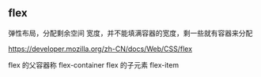 #
## flex

弹性布局，分配剩余空间
宽度，并不能填满容器的宽度，剩一些就有容器来分配

https://developer.mozilla.org/zh-CN/docs/Web/CSS/flex

flex 的父容器称 flex-container
flex 的子元素 flex-item

